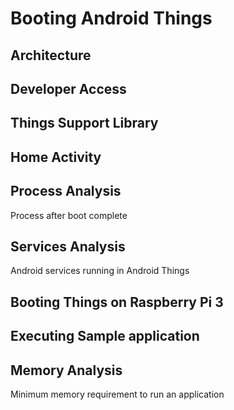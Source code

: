 # Booting Android Things

## Architecture

## Developer Access

## Things Support Library

## Home Activity

## Process Analysis
Process after boot complete

## Services Analysis
Android services running in Android Things

## Booting Things on Raspberry Pi 3

## Executing Sample application

## Memory Analysis
Minimum memory requirement to run an application
